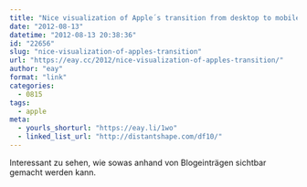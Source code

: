 ```yaml
---
title: "Nice visualization of Apple´s transition from desktop to mobile as seen on Daring Fireball in the last 10 years"
date: "2012-08-13"
datetime: "2012-08-13 20:38:36"
id: "22656"
slug: "nice-visualization-of-apples-transition"
url: "https://eay.cc/2012/nice-visualization-of-apples-transition/"
author: "eay"
format: "link"
categories:
  - 0815
tags:
  - apple
meta:
  - yourls_shorturl: "https://eay.li/1wo"
  - linked_list_url: "http://distantshape.com/df10/"
---
```


Interessant zu sehen, wie sowas anhand von Blogeinträgen sichtbar gemacht werden kann.
